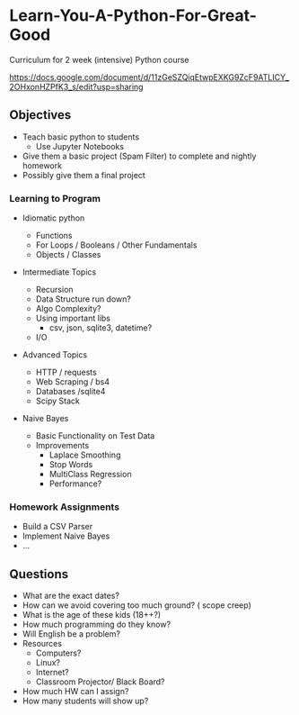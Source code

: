 # Learn-You-A-Python-For-Great-Good


Curriculum for 2 week (intensive) Python course

https://docs.google.com/document/d/11zGeSZQiqEtwpEXKG9ZcF9ATLICY_2OHxonHZPfK3_s/edit?usp=sharing

## Objectives

* Teach basic python to students
    * Use Jupyter Notebooks
* Give them a basic project (Spam Filter) to complete and nightly homework
* Possibly give them a final project

### Learning to Program

* Idiomatic python
    * Functions
    * For Loops / Booleans / Other Fundamentals
    * Objects / Classes

* Intermediate Topics

    * Recursion
    * Data Structure run down?
    * Algo Complexity?
    * Using important libs
        * csv, json, sqlite3, datetime?
    * I/O

* Advanced Topics
    * HTTP / requests
    * Web Scraping  / bs4
    * Databases /sqlite4
    * Scipy Stack

* Naive Bayes

    * Basic Functionality on Test Data 
    * Improvements
        * Laplace Smoothing
        * Stop Words
        * MultiClass Regression
        * Performance?

### Homework Assignments

* Build a CSV Parser
* Implement Naive Bayes
* ... 

## Questions

* What are the exact dates?
* How can we avoid covering too much ground? ( scope creep)
* What is the age of these kids (18++?)
* How much programming do they know?
* Will English be a problem?
* Resources
    * Computers?
    * Linux? 
    * Internet?
    * Classroom Projector/ Black Board?
* How much HW can I assign?
* How many students will show up?
